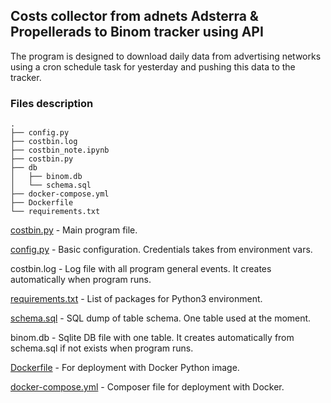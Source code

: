 ## Costs collector from adnets Adsterra & Propellerads to Binom tracker using API

The program is designed to download daily data from advertising networks using a cron schedule task for yesterday and pushing this data to the tracker.

### Files description

```
.
├── config.py
├── costbin.log
├── costbin_note.ipynb
├── costbin.py
├── db
│   ├── binom.db
│   └── schema.sql
├── docker-compose.yml
├── Dockerfile
└── requirements.txt
```

[costbin.py](./costbin.py) - Main program file.

[config.py](./config.py) - Basic configuration. Credentials takes from environment vars.

costbin.log - Log file with all program general events. It creates automatically when program runs.

[requirements.txt](./requirements.txt) - List of packages for Python3 environment.

[schema.sql](./schema.sql) - SQL dump of table schema. One table used at the moment.

binom.db - Sqlite DB file with one table. It creates automatically from schema.sql if not exists when program runs. 

[Dockerfile](./Dockerfile) - For deployment with Docker Python image.

[docker-compose.yml](./docker-compose.yml) - Composer file for deployment with Docker.





